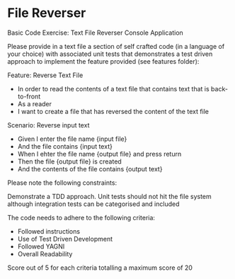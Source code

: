 File Reverser
=============

Basic Code Exercise: Text File Reverser Console Application

Please provide in a text file a section of self crafted code (in a language of your choice) with associated unit tests that demonstrates a test driven approach to implement the feature provided (see features folder):

Feature: Reverse Text File
- In order to read the contents of a text file that contains text that is back-to-front
- As a reader
- I want to create a file that has reversed the content of the text file

Scenario: Reverse input text
- Given I enter the file name {input file}
- And the file contains {input text}
- When I ehter the file name {output file} and press return
- Then the file {output file} is created
- And the contents of the file contains {output text}	

Please note the following constraints:

Demonstrate a TDD approach.
Unit tests should not hit the file system although integration tests can be categorised and included

The code needs to adhere to the following criteria:
- Followed instructions
- Use of Test Driven Development
- Followed YAGNI
- Overall Readability

Score out of 5 for each criteria totalling a maximum score of 20

